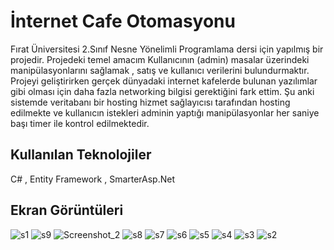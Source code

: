# İnternet Cafe Otomasyonu 
Fırat Üniversitesi 2.Sınıf Nesne Yönelimli Programlama dersi için yapılmış bir projedir. Projedeki temel amacım Kullanıcının (admin) masalar üzerindeki manipülasyonlarını sağlamak , satış ve kullanıcı verilerini bulundurmaktır. Projeyi geliştirirken gerçek dünyadaki internet kafelerde bulunan yazılımlar gibi olması için daha fazla networking bilgisi gerektiğini fark ettim.
Şu anki sistemde veritabanı bir hosting hizmet sağlayıcısı tarafından hosting edilmekte ve kullanıcın istekleri adminin yaptığı manipülasyonlar her saniye başı timer ile kontrol edilmektedir.
 
## Kullanılan Teknolojiler
C# , Entity Framework , SmarterAsp.Net 

## Ekran Görüntüleri
![s1](https://github.com/esadcngl/NetCafeSystem/assets/112250713/70ea5eba-37ed-4da6-88db-5416a8293e92)
![s9](https://github.com/esadcngl/NetCafeSystem/assets/112250713/375cbbcc-c8d9-45f9-9a39-35d24e1b7449)
![Screenshot_2](https://github.com/esadcngl/NetCafeSystem/assets/112250713/1feeadce-f6ff-423d-bc0f-606cc2dfc324)
![s8](https://github.com/esadcngl/NetCafeSystem/assets/112250713/586184a0-f579-42ce-bcc7-6c7f65b5e0f9)
![s7](https://github.com/esadcngl/NetCafeSystem/assets/112250713/f5f8eb7c-7131-4168-9168-8d23ac09b659)
![s6](https://github.com/esadcngl/NetCafeSystem/assets/112250713/b72f7870-0d47-4e12-bdf6-e32bcaf5746d)
![s5](https://github.com/esadcngl/NetCafeSystem/assets/112250713/7d879fc3-082e-4b8e-a9d6-cc493cd68209)
![s4](https://github.com/esadcngl/NetCafeSystem/assets/112250713/98189185-3234-4857-8f9d-8cab3193b4f8)
![s3](https://github.com/esadcngl/NetCafeSystem/assets/112250713/a98217e1-9624-4a77-ba3f-9357baebdcfd)
![s2](https://github.com/esadcngl/NetCafeSystem/assets/112250713/00d24248-99a7-4c24-9cbd-585dfccae4e6)

